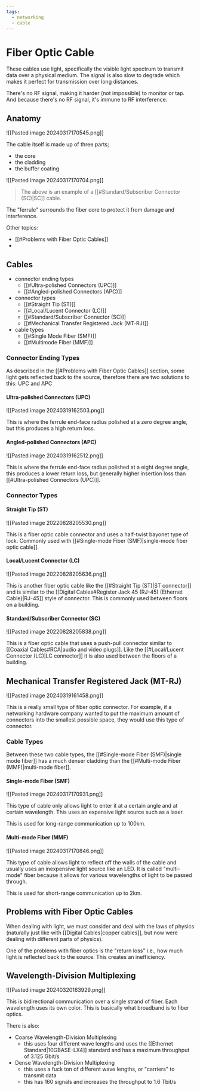 ```yaml
---
tags:
  - networking
  - cable
---
```

# Fiber Optic Cable

These cables use light, specifically the visible light spectrum to transmit data over a physical medium. The signal is also slow to degrade which makes it perfect for transmission over long distances.

There's no RF signal, making it harder (not impossible) to monitor or tap. And because there's no RF signal, it's immune to RF interference.

## Anatomy

![[Pasted image 20240317170545.png]]

The cable itself is made up of three parts;

- the core
- the cladding
- the buffer coating

![[Pasted image 20240317170704.png]]

>The above is an example of a [[#Standard/Subscriber Connector (SC)|SC]] cable.

The "ferrule" surrounds the fiber core to protect it from damage and interference.

Other topics:

- [[#Problems with Fiber Optic Cables]]
- 

## Cables

- connector ending types
    - [[#Ultra-polished Connectors (UPC)]]
    - [[#Angled-polished Connectors (APC)]]
- connector types
    - [[#Straight Tip (ST)]]
    - [[#Local/Lucent Connector (LC)]]
    - [[#Standard/Subscriber Connector (SC)]]
    - [[#Mechanical Transfer Registered Jack (MT-RJ)]]
- cable types
    - [[#Single Mode Fiber (SMF)]]
    - [[#Multimode Fiber (MMF)]]

### Connector Ending Types

As described in the [[#Problems with Fiber Optic Cables]] section, some light gets reflected back to the source, therefore there are two solutions to this: UPC and APC

#### Ultra-polished Connectors (UPC)

![[Pasted image 20240319162503.png]]

This is where the ferrule end-face radius polished at a zero degree angle, but this produces a high return loss.

#### Angled-polished Connectors (APC)

![[Pasted image 20240319162512.png]]

This is where the ferrule end-face radius polished at a eight degree angle, this produces a lower return loss, but generally higher insertion loss than [[#Ultra-polished Connectors (UPC)]].

### Connector Types

#### Straight Tip (ST)

![[Pasted image 20220828205530.png]]

This is a fiber optic cable connector and uses a half-twist bayonet type of lock. Commonly used with [[#Single-mode Fiber (SMF)|single-mode fiber optic cable]].

#### Local/Lucent Connector (LC)

![[Pasted image 20220828205636.png]]

This is another fiber optic cable like the [[#Straight Tip (ST)|ST connector]] and is similar to the [[Digital Cables#Register Jack 45 (RJ-45) (Ethernet Cable)|RJ-45]] style of connector. This is commonly used between floors on a building.

#### Standard/Subscriber Connector (SC)

![[Pasted image 20220828205838.png]]

This is a fiber optic cable that uses a push-pull connector similar to [[Coaxial Cables#RCA|audio and video plugs]]. Like the [[#Local/Lucent Connector (LC)|LC connector]] it is also used between the floors of a building.

## Mechanical Transfer Registered Jack (MT-RJ)

![[Pasted image 20240319161458.png]]

This is a really small type of fiber optic connector. For example, if a networking hardware company wanted to put the maximum amount of connectors into the smallest possible space, they would use this type of connector.

### Cable Types

Between these two cable types, the [[#Single-mode Fiber (SMF)|single mode fiber]] has a much denser cladding than the [[#Multi-mode Fiber (MMF)|multi-mode fiber]].

#### Single-mode Fiber (SMF)

![[Pasted image 20240317170931.png]]

This type of cable only allows light to enter it at a certain angle and at certain wavelength. This uses an expensive light source such as a laser.

This is used for long-range communication up to 100km.

#### Multi-mode Fiber (MMF)

![[Pasted image 20240317170846.png]]

This type of cable allows light to reflect off the walls of the cable and usually uses an inexpensive light source like an LED. It is called "multi-mode" fiber because it allows for various wavelengths of light to be passed through.

This is used for short-range communication up to 2km.

## Problems with Fiber Optic Cables

When dealing with light, we must consider and deal with the laws of physics (naturally just like with [[Digital Cables|copper cables]], but now were dealing with different parts of physics).

One of the problems with fiber optics is the "return loss" i.e., how much light is reflected back to the source. This creates an inefficiency.

## Wavelength-Division Multiplexing

![[Pasted image 20240320163929.png]]

This is bidirectional communication over a single strand of fiber. Each wavelength uses its own color. This is basically what broadband is to fiber optics.

There is also:

- Coarse Wavelength-Division Multiplexing
    - this uses four different wave lengths and uses the [[Ethernet Standard|10GBASE-LX4]] standard and has a maximum throughput of 3.125 Gbit/s
- Dense Wavelength-Division Multiplexing
    - this uses a fuck ton of different wave lengths, or "carriers" to transmit data
    - this has 160 signals and increases the throughput to 1.6 Tbit/s
